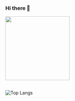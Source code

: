 ### Hi there 👋
<a href="https://github.com/anuraghazra/github-readme-stats">
  <img height=200 align="center" src="https://github-readme-stats.vercel.app/api?username=jirung0227&theme=gruvbox" />
</a><br><br>

![Top Langs](https://github-readme-stats.vercel.app/api/top-langs/?username=jirung0227&theme=gruvbox&size_weight=0.5&count_weight=0.5)
<!--
**jirung0227/jirung0227** is a ✨ _special_ ✨ repository because its `README.md` (this file) appears on your GitHub profile.

Here are some ideas to get you started:

- 🔭 I’m currently working on ...
- 🌱 I’m currently learning ...
- 👯 I’m looking to collaborate on ...
- 🤔 I’m looking for help with ...
- 💬 Ask me about ...
- 📫 How to reach me: ...
- 😄 Pronouns: ...
- ⚡ Fun fact: ...
-->

